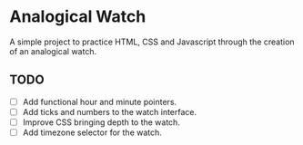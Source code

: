 # Analogical Watch

A simple project to practice HTML, CSS and Javascript through the creation of an analogical watch. 


## TODO

- [ ] Add functional hour and minute pointers. 
- [ ] Add ticks and numbers to the watch interface.
- [ ] Improve CSS bringing depth to the watch.
- [ ] Add timezone selector for the watch.